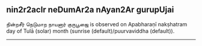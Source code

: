 ## nin2r2acIr neDumAr2a nAyan2Ar gurupUjai
நின்றசீர் நெடுமாற நாயனார் குருபூஜை is observed on Apabharaṇī nakṣhatram day of Tulā (solar) month (sunrise (default)/puurvaviddha (default)).



---

